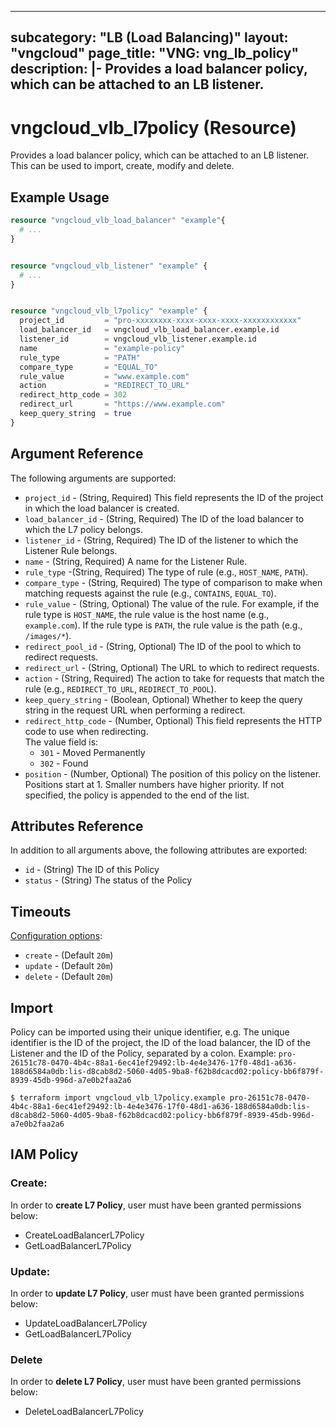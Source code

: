 
---
subcategory: "LB (Load Balancing)"
layout: "vngcloud"
page_title: "VNG: vng_lb_policy"
description: |-
Provides a load balancer policy, which can be attached to an LB listener.
---

# vngcloud_vlb_l7policy (Resource)

Provides a load balancer policy, which can be attached to an LB listener. This can be used to import, create, modify and delete.

## Example Usage

```terraform
resource "vngcloud_vlb_load_balancer" "example"{
  # ...
}


resource "vngcloud_vlb_listener" "example" {
  # ...
}


resource "vngcloud_vlb_l7policy" "example" {
  project_id         = "pro-xxxxxxxx-xxxx-xxxx-xxxx-xxxxxxxxxxxx"
  load_balancer_id   = vngcloud_vlb_load_balancer.example.id
  listener_id        = vngcloud_vlb_listener.example.id
  name               = "example-policy"
  rule_type          = "PATH"
  compare_type       = "EQUAL_TO"
  rule_value         = "www.example.com"
  action             = "REDIRECT_TO_URL"
  redirect_http_code = 302
  redirect_url       = "https://www.example.com"
  keep_query_string  = true
}
```

## Argument Reference

The following arguments are supported:


* `project_id` -  (String, Required) This field represents the ID of the project in which the load balancer is created.
* `load_balancer_id` - (String, Required) The ID of the load balancer to which the L7 policy belongs.
* `listener_id` -  (String, Required) The ID of the listener to which the Listener Rule belongs.
* `name` - (String, Required) A name for the Listener Rule.
* `rule_type` -(String, Required) The type of rule (e.g., `HOST_NAME`, `PATH`).
* `compare_type` - (String, Required) The type of comparison to make when matching requests against the rule (e.g., `CONTAINS`, `EQUAL_TO`).
* `rule_value` - (String, Optional) The value of the rule. For example, if the rule type is `HOST_NAME`, the rule value is the host name (e.g., `example.com`). If the rule type is `PATH`, the rule value is the path (e.g., `/images/*`).
* `redirect_pool_id` - (String, Optional) The ID of the pool to which to redirect requests.
* `redirect_url` - (String, Optional) The URL to which to redirect requests.
* `action` - (String, Required) The action to take for requests that match the rule (e.g., `REDIRECT_TO_URL`, `REDIRECT_TO_POOL`).
* `keep_query_string` - (Boolean, Optional) Whether to keep the query string in the request URL when performing a redirect.
* `redirect_http_code` - (Number, Optional) This field represents the HTTP code to use when redirecting.  
   The value field is:
    * `301` - Moved Permanently
    * `302` - Found
* `position` - (Number, Optional) The position of this policy on the listener. Positions start at 1. Smaller numbers have higher priority. If not specified, the policy is appended to the end of the list.


## Attributes Reference

In addition to all arguments above, the following attributes are exported:
* `id` - (String) The ID of this Policy
* `status` - (String) The status of the Policy



## Timeouts

[Configuration options](https://developer.hashicorp.com/terraform/language/resources/syntax#operation-timeouts):

- `create` - (Default `20m`)
- `update` - (Default `20m`)
- `delete` - (Default `20m`)

## Import

Policy can be imported using their unique identifier, e.g.
The unique identifier is the ID of the project, the ID of the load balancer, the ID of the Listener and the ID of the Policy, separated by a colon.
Example: `pro-26151c78-0470-4b4c-88a1-6ec41ef29492:lb-4e4e3476-17f0-48d1-a636-188d6584a0db:lis-d8cab8d2-5060-4d05-9ba8-f62b8dcacd02:policy-bb6f879f-8939-45db-996d-a7e0b2faa2a6`
```
$ terraform import vngcloud_vlb_l7policy.example pro-26151c78-0470-4b4c-88a1-6ec41ef29492:lb-4e4e3476-17f0-48d1-a636-188d6584a0db:lis-d8cab8d2-5060-4d05-9ba8-f62b8dcacd02:policy-bb6f879f-8939-45db-996d-a7e0b2faa2a6
```

## IAM Policy
### Create:
In order to **create L7 Policy**, user must have been granted permissions below:
- CreateLoadBalancerL7Policy
- GetLoadBalancerL7Policy

### Update:
In order to **update L7 Policy**, user must have been granted permissions below:
- UpdateLoadBalancerL7Policy
- GetLoadBalancerL7Policy

### Delete
In order to **delete L7 Policy**, user must have been granted permissions below:
- DeleteLoadBalancerL7Policy

